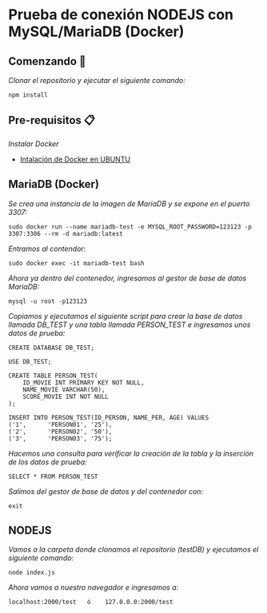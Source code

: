 # Prueba de conexión NODEJS con MySQL/MariaDB (Docker)


## Comenzando 🚀

_Clonar el repositorio y ejecutar el siguiente comando:_

```
npm install
```

## Pre-requisitos 📋

_Instalar Docker_

* [Intalación de Docker en UBUNTU](https://docs.docker.com/engine/install/ubuntu/)


## MariaDB (Docker)

_Se crea una instancia de la imagen de MariaDB y se expone en el puerto 3307:_

```
sudo docker run --name mariadb-test -e MYSQL_ROOT_PASSWORD=123123 -p 3307:3306 --rm -d mariadb:latest
```

_Entramos al contendor:_

```
sudo docker exec -it mariadb-test bash
```

_Ahora ya dentro del contenedor, ingresamos al gestor de base de datos MariaDB:_


```
mysql -u root -p123123
```

_Copiamos y ejecutamos el siguiente script para crear la base de datos llamada DB_TEST y una tabla llamada PERSON_TEST e ingresamos unos datos de prueba:_

```
CREATE DATABASE DB_TEST;

USE DB_TEST;

CREATE TABLE PERSON_TEST(
    ID_MOVIE INT PRIMARY KEY NOT NULL,
    NAME_MOVIE VARCHAR(50),
    SCORE_MOVIE INT NOT NULL
);

INSERT INTO PERSON_TEST(ID_PERSON, NAME_PER, AGE) VALUES
('1',      'PERSON01', '25'),
('2',      'PERSON02', '50'),
('3',      'PERSON03', '75');
```

_Hacemos una consulta para verificar la creación de la tabla y la inserción de los datos de prueba:_

```
SELECT * FROM PERSON_TEST
```
_Salimos del gestor de base de datos y del contenedor con:_

```
exit
```


## NODEJS

_Vamos a la carpeta donde clonamos el repositorio (testDB) y ejecutamos el siguiente comando:_

```
node index.js
```
_Ahora vamos a nuestro navegador e ingresamos a:_
```
localhost:2000/test   ó    127.0.0.0:2000/test
```
